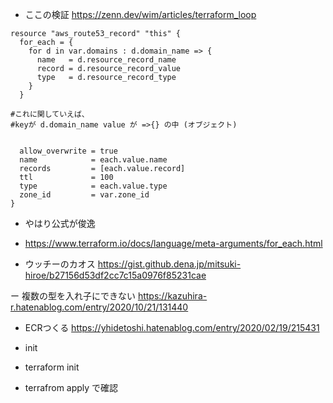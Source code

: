 - ここの検証
https://zenn.dev/wim/articles/terraform_loop


```
resource "aws_route53_record" "this" {
  for_each = {
    for d in var.domains : d.domain_name => {
      name   = d.resource_record_name
      record = d.resource_record_value
      type   = d.resource_record_type
    }
  }

#これに関していえば、
#keyが d.domain_name value が =>{} の中 (オブジェクト)


  allow_overwrite = true
  name            = each.value.name
  records         = [each.value.record]
  ttl             = 100
  type            = each.value.type
  zone_id         = var.zone_id
}
```

- やはり公式が俊逸
- https://www.terraform.io/docs/language/meta-arguments/for_each.html

- ウッチーのカオス
https://gist.github.dena.jp/mitsuki-hiroe/b27156d53df2cc7c15a0976f85231cae

ー 複数の型を入れ子にできない
https://kazuhira-r.hatenablog.com/entry/2020/10/21/131440

- ECRつくる
https://yhidetoshi.hatenablog.com/entry/2020/02/19/215431

- init
- terraform init


- terrafrom apply で確認
